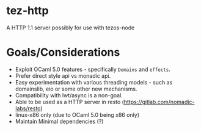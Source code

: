 # tez-http
A HTTP 1.1 server possibly for use with tezos-node

# Goals/Considerations
- Exploit OCaml 5.0 features - specifically `Domains` and `effects`.
- Prefer direct style api vs monadic api.
- Easy experimentation with various threading models - such as domainslib, eio or some other new mechanisms.
- Compatibility with lwt/async is a non-goal.
- Able to be used as a HTTP server in resto (https://gitlab.com/nomadic-labs/resto)
- linux-x86 only (due to OCaml 5.0 being x86 only) 
- Maintain Minimal dependencies (?)
